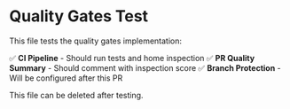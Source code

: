 # Quality Gates Test

This file tests the quality gates implementation:

✅ **CI Pipeline** - Should run tests and home inspection
✅ **PR Quality Summary** - Should comment with inspection score
✅ **Branch Protection** - Will be configured after this PR

This file can be deleted after testing.